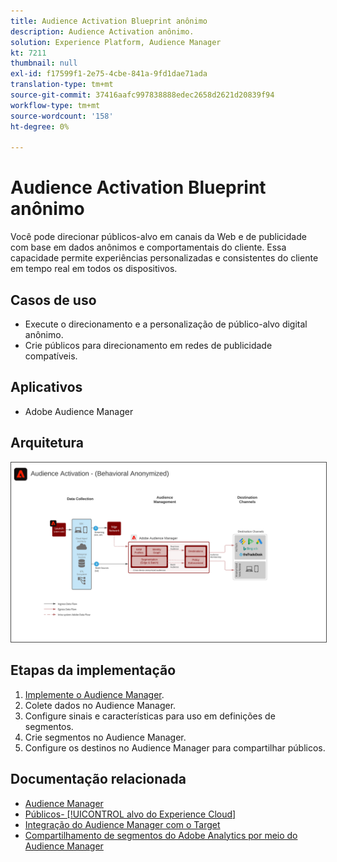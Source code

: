 ```yaml
---
title: Audience Activation Blueprint anônimo
description: Audience Activation anônimo.
solution: Experience Platform, Audience Manager
kt: 7211
thumbnail: null
exl-id: f17599f1-2e75-4cbe-841a-9fd1dae71ada
translation-type: tm+mt
source-git-commit: 37416aafc997838888edec2658d2621d20839f94
workflow-type: tm+mt
source-wordcount: '158'
ht-degree: 0%

---
```


# Audience Activation Blueprint anônimo

Você pode direcionar públicos-alvo em canais da Web e de publicidade com base em dados anônimos e comportamentais do cliente. Essa capacidade permite experiências personalizadas e consistentes do cliente em tempo real em todos os dispositivos.

## Casos de uso

* Execute o direcionamento e a personalização de público-alvo digital anônimo.
* Crie públicos para direcionamento em redes de publicidade compatíveis.

## Aplicativos

* Adobe Audience Manager

## Arquitetura

<img src="assets/aam.svg" alt="Arquitetura de referência para o Anonymous Audience Activation Blueprint" style="border:1px solid #4a4a4a" />

## Etapas da implementação

<!-- These steps should link to help. -->

1. [Implemente o Audience Manager](https://experienceleague.corp.adobe.com/docs/audience-manager/user-guide/implementation-integration-guides/implement-audience-manager.html?lang=en#implementation-integration-guides).
1. Colete dados no Audience Manager.
1. Configure sinais e características para uso em definições de segmentos.
1. Crie segmentos no Audience Manager.
1. Configure os destinos no Audience Manager para compartilhar públicos.

## Documentação relacionada

* [Audience Manager](https://experienceleague.adobe.com/docs/audience-manager.html?lang=en)
* [Públicos- [!UICONTROL alvo do Experience Cloud]](https://experienceleague.adobe.com/docs/core-services/interface/audiences/audience-library.html)
* [Integração do Audience Manager com o Target](https://experienceleague.adobe.com/docs/audience-manager/user-guide/implementation-integration-guides/integration-other-solutions/aam-target-integration.html)
* [Compartilhamento de segmentos do Adobe Analytics por meio do Audience Manager](https://experienceleague.adobe.com/docs/analytics/components/segmentation/segmentation-workflow/seg-publish.html)
